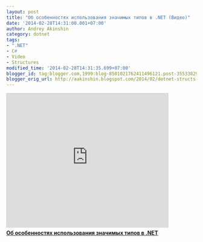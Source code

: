 ```yaml
---
layout: post
title: "Об особенностях использования значимых типов в .NET (Видео)"
date: '2014-02-28T14:31:00.001+07:00'
author: Andrey Akinshin
category: dotnet
tags:
- ".NET"
- C#
- Video
- Structures
modified_time: '2014-02-28T14:31:35.699+07:00'
blogger_id: tag:blogger.com,1999:blog-8501021762411496121.post-3553382953349866279
blogger_orig_url: http://aakinshin.blogspot.com/2014/02/dotnet-structs-video.html
---
```


<iframe src="http://www.slideshare.net/slideshow/embed_code/31748205" width="427" height="356" frameborder="0" marginwidth="0" marginheight="0" scrolling="no" style="border:1px solid #CCC; border-width:1px 1px 0; margin-bottom:5px; max-width: 100%;" allowfullscreen></iframe>
<div style="margin-bottom:5px"> <strong><a href="https://www.slideshare.net/AndreyAkinshin/dotnet-structs" title="Об особенностях использования значимых типов в .NET" target="_blank">Об особенностях использования значимых типов в .NET</a></strong></strong>
</div>